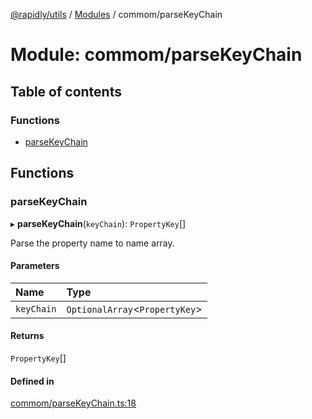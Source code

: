 [@rapidly/utils](../README.md) / [Modules](../modules.md) / commom/parseKeyChain

# Module: commom/parseKeyChain

## Table of contents

### Functions

- [parseKeyChain](commom_parseKeyChain.md#parsekeychain)

## Functions

### parseKeyChain

▸ **parseKeyChain**(`keyChain`): `PropertyKey`[]

Parse the property name to name array.

#### Parameters

| Name | Type |
| :------ | :------ |
| `keyChain` | `OptionalArray`<`PropertyKey`\> |

#### Returns

`PropertyKey`[]

#### Defined in

[commom/parseKeyChain.ts:18](https://github.com/canguser/rapidly-utils/blob/4b3960b/main/commom/parseKeyChain.ts#L18)
